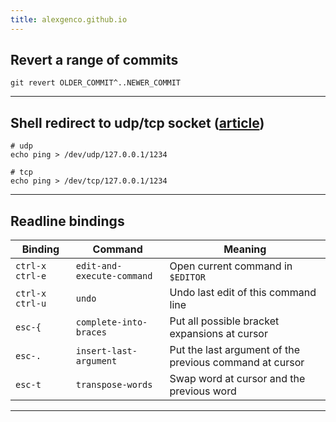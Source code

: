 ```yaml
---
title: alexgenco.github.io
---
```


## Revert a range of commits

```shell
git revert OLDER_COMMIT^..NEWER_COMMIT
```

---

## Shell redirect to udp/tcp socket ([article](https://www.anmolsarma.in/post/bash-net-redirections/))

```shell
# udp
echo ping > /dev/udp/127.0.0.1/1234

# tcp
echo ping > /dev/tcp/127.0.0.1/1234
```

---

## Readline bindings

| Binding         | Command                    | Meaning                                                 |
|---              |---                         |---                                                      |
| `ctrl-x ctrl-e` | `edit-and-execute-command` | Open current command in `$EDITOR`                       |
| `ctrl-x ctrl-u` | `undo`                     | Undo last edit of this command line                     |
| `esc-{`         | `complete-into-braces`     | Put all possible bracket expansions at cursor           |
| `esc-.`         | `insert-last-argument`     | Put the last argument of the previous command at cursor |
| `esc-t`         | `transpose-words`          | Swap word at cursor and the previous word               |

---
